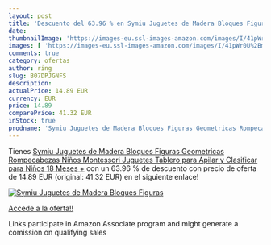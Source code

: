 ```yaml
---
layout: post
title: 'Descuento del 63.96 % en Symiu Juguetes de Madera Bloques Figuras'
date: 
thumbnailImage: 'https://images-eu.ssl-images-amazon.com/images/I/41pWr0U%2Bm1L._SL200_.jpg'
images: [ 'https://images-eu.ssl-images-amazon.com/images/I/41pWr0U%2Bm1L._SL200_.jpg' ]
comments: true
category: ofertas
author: ring
slug: B07DPJGNFS
description:
actualPrice: 14.89 EUR
currency: EUR
price: 14.89
comparePrice: 41.32 EUR
inStock: true
prodname: 'Symiu Juguetes de Madera Bloques Figuras Geometricas Rompecabezas Niños Montessori Juguetes Tablero para Apilar y Clasificar para Niños 18 Meses +'
---
```


Tienes [Symiu Juguetes de Madera Bloques Figuras Geometricas Rompecabezas Niños Montessori Juguetes Tablero para Apilar y Clasificar para Niños 18 Meses +](https://www.amazon.es/dp/B07DPJGNFS/?tag=tolees-21) con un 63.96 % de descuento con precio de oferta de 14.89 EUR (original: 41.32 EUR) en el siguiente enlace!

[![Symiu Juguetes de Madera Bloques Figuras](https://images-eu.ssl-images-amazon.com/images/I/41pWr0U%2Bm1L._SL200_.jpg)](https://www.amazon.es/dp/B07DPJGNFS/?tag=tolees-21)

[Accede a la oferta!!](https://www.amazon.es/dp/B07DPJGNFS/?tag=tolees-21)

Links participate in Amazon Associate program and might generate a comission on qualifying sales


